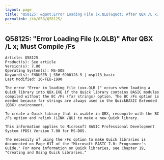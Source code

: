 ```yaml
---
layout: page
title: "Q58125: &quot;Error Loading File (x.QLB)&quot; After QBX /L x; Must Compile /Fs"
permalink: /kb/058/Q58125/
---
```


## Q58125: &quot;Error Loading File (x.QLB)&quot; After QBX /L x; Must Compile /Fs

	Article: Q58125
	Product(s): See article
	Version(s): 7.00
	Operating System(s): MS-DOS
	Keyword(s): ENDUSER | SR# S900126-5 | mspl13_basic
	Last Modified: 26-FEB-1990
	
	The error "Error in loading file (xxx.QLB )" occurs when loading a
	Quick library into QBX.EXE if the Quick library contains BASIC modules
	compiled without the BC /Fs (far strings) option. The BC /Fs option is
	needed because far strings are always used in the QuickBASIC Extended
	(QBX) environment.
	
	To create a Quick library that is usable in QBX, recompile with the BC
	/Fs option and relink (LINK /QU) to make a new Quick library.
	
	This information applies to Microsoft BASIC Professional Development
	System (PDS) Version 7.00 for MS-DOS.
	
	The necessity of using the /Fs option to make Quick libraries is
	documented on Page 617 of the "Microsoft BASIC 7.0: Programmer's
	Guide." For more information on Quick libraries, see Chapter 19,
	"Creating and Using Quick Libraries."
